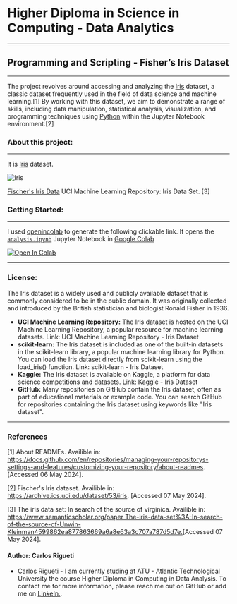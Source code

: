 # Higher Diploma in Science in Computing - Data Analytics
***
## Programming and Scripting - Fisher’s Iris Dataset
***
The project revolves around accessing and analyzing the [Iris](https://github.com/CarlosRigueti/pands-project/blob/main/iris.csv) dataset, a classic dataset frequently used in the field of data science and machine learning.[1] By working with this dataset, we aim to demonstrate a range of skills, including data manipulation, statistical analysis, visualization, and programming techniques using [Python](https://www.python.org/) within the Jupyter Notebook environment.[2]

### About this project:
***

It is [Iris](https://github.com/CarlosRigueti/pands-project/blob/main/iris.csv) dataset.

![Iris](https://github.com/CarlosRigueti/pands-project/assets/159485788/e79c61f7-7b01-4dec-aa58-662734067af9)

[Fischer's Iris Data](https://archive.ics.uci.edu/dataset/53/iris) UCI Machine Learning Repository: Iris Data Set. [3]


### Getting Started:
***

I used [openincolab](https://openincolab.com/) to generate the following clickable link. It opens the [`analysis.ipynb`](https://github.com/CarlosRigueti/pands-project/blob/main/analysis.ipynb) 
</a> Jupyter Notebook in [Google Colab](https://colab.research.google.com/)


<a target="_blank" href="https://colab.research.google.com/github/CarlosRigueti/pands-project">
  <img src="https://colab.research.google.com/assets/colab-badge.svg" alt="Open In Colab"/>
</a>


***
### License:

 The Iris dataset is a widely used and publicly available dataset that is commonly considered to be in the public domain. It was originally collected and introduced by the British statistician and biologist Ronald Fisher in 1936.

* **UCI Machine Learning Repository:**
The Iris dataset is hosted on the UCI Machine Learning Repository, a popular resource for machine learning datasets.
Link: UCI Machine Learning Repository - Iris Dataset
* **scikit-learn:**
The Iris dataset is included as one of the built-in datasets in the scikit-learn library, a popular machine learning library for Python.
You can load the Iris dataset directly from scikit-learn using the load_iris() function.
Link: scikit-learn - Iris Dataset
* **Kaggle:**
The Iris dataset is available on Kaggle, a platform for data science competitions and datasets.
Link: Kaggle - Iris Dataset
* **GitHub:**
Many repositories on GitHub contain the Iris dataset, often as part of educational materials or example code.
You can search GitHub for repositories containing the Iris dataset using keywords like "Iris dataset".
***


### References
[1] About READMEs. Availible in: https://docs.github.com/en/repositories/managing-your-repositorys-settings-and-features/customizing-your-repository/about-readmes. [Accessed 06 May 2024].

[2] Fischer's Iris dataset. Availible in: https://archive.ics.uci.edu/dataset/53/iris. [Accessed 07 May 2024].

[3] The iris data set: In search of the source of virginica. Availible in: [https://www semanticscholar.org/paper The-iris-data-set%3A-In-search-of-the-source-of-Unwin-Kleinman4599862ea877863669a6a8e63a3c707a787d5d7e.](https://academic.oup.com/jrssig/article/18/6/26/7038520?login=false)[Accessed 07 May 2024].


#### Author: Carlos Rigueti

* Carlos Rigueti - I am currently studing at ATU - Atlantic Technological University the course Higher Diploma in Computing in Data Analysis. To contact me for more information, please reach me out on GitHub or add me on [LinkeIn.](https://www.linkedin.com/in/carlos-rigueti-b6323926/).